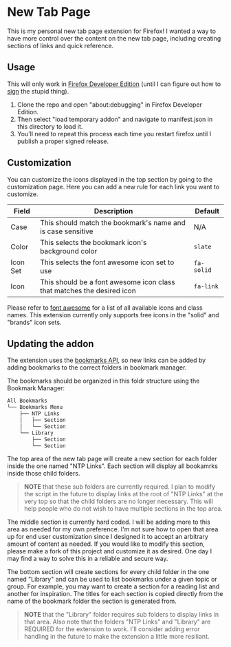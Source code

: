 # New Tab Page

This is my personal new tab page extension for Firefox! I wanted a way to have more control over the content on the new tab page, including creating sections of links and quick reference.

## Usage

This will only work in [Firefox Developer Edition](https://www.mozilla.org/en-US/firefox/developer/) (until I can figure out how to [sign](https://extensionworkshop.com/documentation/publish/signing-and-distribution-overview/#signing-your-addons) the stupid thing).

1. Clone the repo and open "about:debugging" in Firefox Developer Edition.
2. Then select "load temporary addon" and navigate to manifest.json in this directory to load it.
3. You'll need to repeat this process each time you restart firefox until I publish a proper signed release.

## Customization

You can customize the icons displayed in the top section by going to the customization page. Here you can add a new rule for each link you want to customize.

| Field    | Description                                                            | Default    |
| -------- | ---------------------------------------------------------------------- | ---------- |
| Case     | This should match the bookmark's name and is case sensitive            | N/A        |
| Color    | This selects the bookmark icon's background color                      | `slate`    |
| Icon Set | This selects the font awesome icon set to use                          | `fa-solid` |
| Icon     | This should be a font awesome icon class that matches the desired icon | `fa-link`  |

Please refer to [font awesome](https://fontawesome.com/search?m=free) for a list of all available icons and class names. This extension currently only supports free icons in the "solid" and "brands" icon sets.

## Updating the addon

The extension uses the [bookmarks API](https://developer.mozilla.org/en-US/docs/Mozilla/Add-ons/WebExtensions/API/bookmarks), so new links can be added by adding bookmarks to the correct folders in bookmark manager.

The bookmarks should be organized in this foldr structure using the Bookmark Manager:

```txt
All Bookmarks
└── Bookmarks Menu
    ├── NTP Links
    │   ├── Section
    │   └── Section
    └── Library
        ├── Section
        └── Section
```

The top area of the new tab page will create a new section for each folder inside the one named "NTP Links". Each section will display all bookamrks inside those child folders.

> **NOTE** that these sub folders are currently required. I plan to modify the script in the future to display links at the root of "NTP Links" at the very top so that the child folders are no longer necessary. This will help people who do not wish to have multiple sections in the top area.

The middle section is currently hard coded. I will be adding more to this area as needed for my own preference. I'm not sure how to open that area up for end user customization since I designed it to accept an arbitrary amount of content as needed. If you would like to modify this section, please make a fork of this project and customize it as desired. One day I may find a way to solve this in a reliable and secure way.

The bottom section will create sections for every child folder in the one named "Library" and can be used to list bookmarks under a given topic or group. For example, you may want to create a section for a reading list and another for inspiration. The titles for each section is copied directly from the name of the bookmark folder the section is generated from.

> **NOTE** that the "Library" folder requires sub folders to display links in that area. Also note that the folders "NTP Links" and "Library" are REQUIRED for the extension to work. I'll consider adding error handling in the future to make the extension a little more resiliant.
